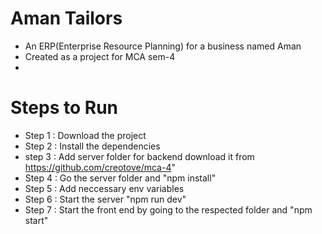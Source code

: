 # Aman Tailors
- An ERP(Enterprise Resource Planning) for a business named Aman
- Created as a project for MCA sem-4
-
# Steps to Run
- Step 1 : Download the project
- Step 2 : Install the dependencies 
- step 3 : Add server folder for backend download it from https://github.com/creotove/mca-4"
- Step 4 : Go the server folder and "npm install"
- Step 5 : Add neccessary env variables
- Step 6 : Start the server "npm run dev"
- Step 7 : Start the front end by going to the respected folder and "npm start"

